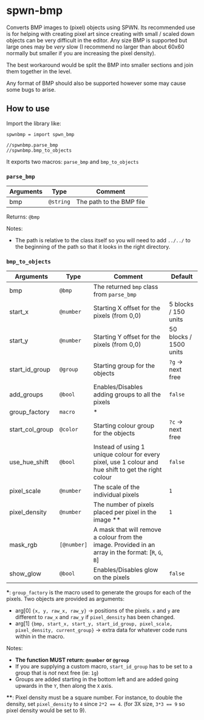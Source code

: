# spwn-bmp
Converts BMP images to (pixel) objects using SPWN. Its recommended use is for helping with creating pixel art since creating with small / scaled down objects can be very difficult in the editor. Any size BMP is supported but large ones may be *very* slow (I recommend no larger than about 60x60 normally but smaller if you are increasing the pixel density).

The best workaround would be split the BMP into smaller sections and join them together in the level.

Any format of BMP should also be supported however some may cause some bugs to arise.

## How to use
Import the library like:
```SPWN
spwnbmp = import spwn_bmp

//spwnbmp.parse_bmp
//spwnbmp.bmp_to_objects
```
It exports two macros: `parse_bmp` and `bmp_to_objects`

### `parse_bmp`
| Arguments | Type      | Comment                  |
| --------- | --------- | ------------------------ |
| bmp       | `@string` | The path to the BMP file |

Returns: `@bmp`

Notes:
- The path is relative to the class itself so you will need to add `../../` to the beginning of the path so that it looks in the right directory.


### `bmp_to_objects`
| Arguments | Type    | Comment                                     | Default                |
|-----------|---------|---------------------------------------------|------------------------|
| bmp       | `@bmp`    | The returned `bmp` class from `parse_bmp`   |                        |
| start_x   | `@number` | Starting X offset for the pixels (from 0,0) | 5 blocks / 150 units   |
| start_y   | `@number` | Starting Y offset for the pixels (from 0,0) | 50 blocks / 1500 units |
| start_id_group | `@group` | Starting group for the objects | `?g` -> next free |
| add_groups | `@bool` | Enables/Disables adding groups to all the pixels | `false` |
| group_factory | `macro` | * | |
| start_col_group | `@color` | Starting colour group for the objects | `?c` -> next free |
| use_hue_shift | `@bool` | Instead of using 1 unique colour for every pixel, use 1 colour and hue shift to get the right colour | `false` |
| pixel_scale | `@number` | The scale of the individual pixels | `1` |
| pixel_density | `@number` | The number of pixels placed per pixel in the image ** | `1` |
| mask_rgb | `[@number]` | A mask that will remove a colour from the image. Provided in an array in the format: [`R`, `G`, `B`] | | 
| show_glow | `@bool` | Enables/Disables glow on the pixels | `false` |



**\***:
`group_factory` is the macro used to generate the groups for each of the pixels. 
Two objects are provided as arguments:

- arg[0] `{x, y, raw_x, raw_y}` -> positions of the pixels. `x` and `y` are different to `raw_x` and `raw_y` if `pixel_density` has been changed.
- arg[1] `{bmp, start_x, start_y, start_id_group, pixel_scale, pixel_density, current_group}` -> extra data for whatever code runs within in the macro.

Notes:
- **The function MUST return: `@number` or `@group`**
- If you are supplying a custom macro, `start_id_group` has to be set to a group that is *not* next free (ie: `1g`)
- Groups are added starting in the bottom left and are added going upwards in the `Y`, then along the `X` axis.



**\*\***:
Pixel density must be a square number. For instance, to double the density, set `pixel_density` to `4` since `2*2 == 4`. (for 3X size, `3*3 == 9` so pixel density would be set to 9).
